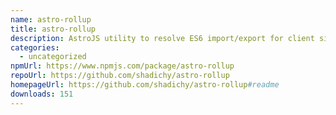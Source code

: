 ```yaml
---
name: astro-rollup
title: astro-rollup
description: AstroJS utility to resolve ES6 import/export for client side JavaScript
categories:
  - uncategorized
npmUrl: https://www.npmjs.com/package/astro-rollup
repoUrl: https://github.com/shadichy/astro-rollup
homepageUrl: https://github.com/shadichy/astro-rollup#readme
downloads: 151
---
```

